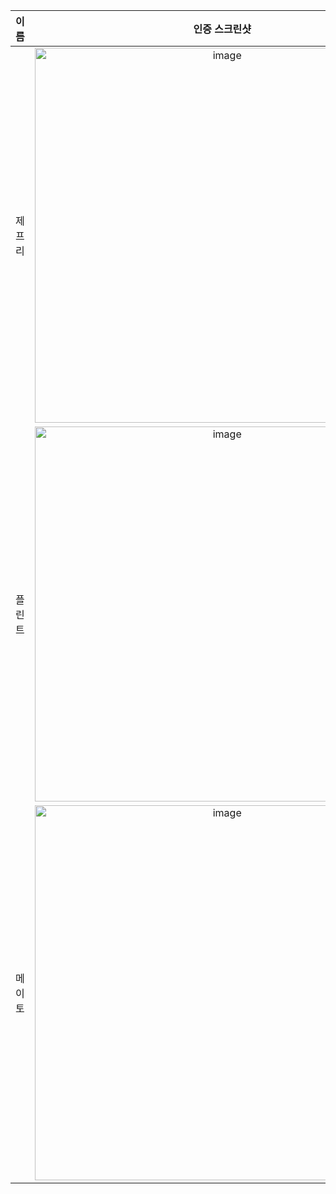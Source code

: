 | **이름** | **인증 스크린샷** |
|:--------:|:-----------------:|
| 제프리 | <img width="600" alt="image" src="https://github.com/user-attachments/assets/8d0f812b-9136-4070-a50d-828584d82edd" /> |
| 플린트 | <img width="600" alt="image" src="https://github.com/user-attachments/assets/1c6a70f9-108f-4a42-8249-b1612f0b5269" /> |
| 메이토 | <img width="600" alt="image" src="https://github.com/user-attachments/assets/09557313-4d7c-45a3-b185-9a108f500916" />|
